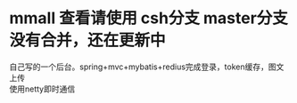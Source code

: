 # mmall 查看请使用 csh分支  master分支没有合并，还在更新中
自己写的一个后台。spring+mvc+mybatis+redius完成登录，token缓存，图文上传<br>
使用netty即时通信
